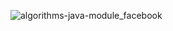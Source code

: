 
![algorithms-java-module_facebook](https://github.com/user-attachments/assets/0545993f-1fdb-47cb-89ff-374d9d8972ee)
